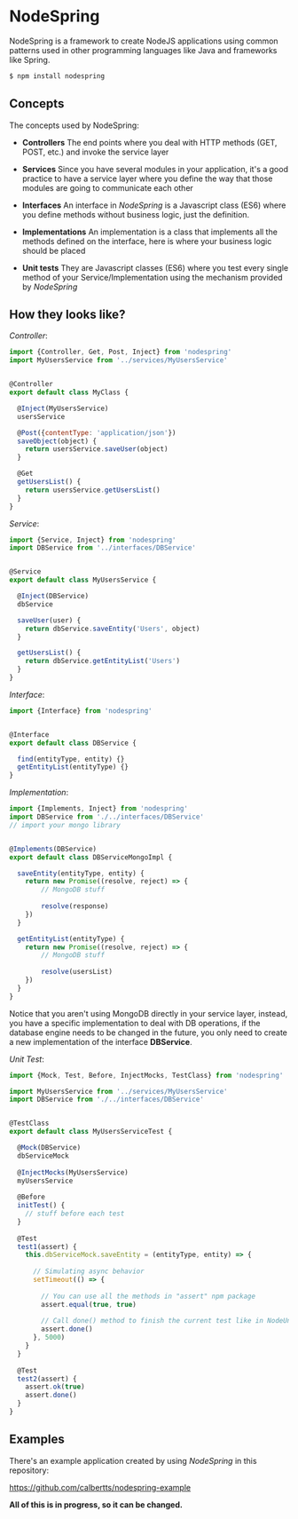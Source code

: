# NodeSpring

NodeSpring is a framework to create NodeJS applications using common patterns used in other programming languages like Java and frameworks like Spring.

```bash
$ npm install nodespring
```


## Concepts
The concepts used by NodeSpring:

* **Controllers**
  The end points where you deal with HTTP methods (GET, POST, etc.) and invoke the service layer
  
* **Services**
  Since you have several modules in your application, it's a good practice to have a service layer where you define the way that those modules are going to communicate each other

* **Interfaces**
  An interface in *NodeSpring* is a Javascript class (ES6) where you define methods without business logic, just the definition.
  
* **Implementations**
  An implementation is a class that implements all the methods defined on the interface, here is where your business logic should be placed

* **Unit tests**
  They are Javascript classes (ES6) where you test every single method of your Service/Implementation using the mechanism provided by *NodeSpring*


## How they looks like?

*Controller*:
```javascript
import {Controller, Get, Post, Inject} from 'nodespring'
import MyUsersService from '../services/MyUsersService'


@Controller
export default class MyClass {

  @Inject(MyUsersService)
  usersService

  @Post({contentType: 'application/json'})
  saveObject(object) {
    return usersService.saveUser(object)
  }

  @Get
  getUsersList() {
    return usersService.getUsersList()
  }
}
```


*Service*:
```javascript
import {Service, Inject} from 'nodespring'
import DBService from '../interfaces/DBService'


@Service
export default class MyUsersService {

  @Inject(DBService)
  dbService

  saveUser(user) {
    return dbService.saveEntity('Users', object)
  }

  getUsersList() {
    return dbService.getEntityList('Users')
  }
}
```


*Interface*:
```javascript
import {Interface} from 'nodespring'


@Interface
export default class DBService {

  find(entityType, entity) {}
  getEntityList(entityType) {}
}

```


*Implementation*:
```javascript
import {Implements, Inject} from 'nodespring'
import DBService from './../interfaces/DBService'
// import your mongo library


@Implements(DBService)
export default class DBServiceMongoImpl {

  saveEntity(entityType, entity) {
    return new Promise((resolve, reject) => {
        // MongoDB stuff
        
        resolve(response)
    })
  }

  getEntityList(entityType) {
    return new Promise((resolve, reject) => {
        // MongoDB stuff
        
        resolve(usersList)
    })
  }
}

```

Notice that you aren't using MongoDB directly in your service layer, instead, you have a specific implementation to deal with DB operations, if the database engine needs to be changed in the future, you only need to create a new implementation of the interface **DBService**.


*Unit Test*:

```javascript
import {Mock, Test, Before, InjectMocks, TestClass} from 'nodespring'

import MyUsersService from '../services/MyUsersService'
import DBService from './../interfaces/DBService'


@TestClass
export default class MyUsersServiceTest {

  @Mock(DBService)
  dbServiceMock
  
  @InjectMocks(MyUsersService)
  myUsersService
  
  @Before
  initTest() {
    // stuff before each test
  }
  
  @Test
  test1(assert) {
    this.dbServiceMock.saveEntity = (entityType, entity) => {
    
      // Simulating async behavior
      setTimeout(() => {
      
        // You can use all the methods in "assert" npm package
        assert.equal(true, true)
        
        // Call done() method to finish the current test like in NodeUnit
        assert.done()
      }, 5000)
    }
  }
  
  @Test
  test2(assert) {
    assert.ok(true)
    assert.done()
  }
}

```


## Examples
There's an example application created by using *NodeSpring* in this repository:

https://github.com/calbertts/nodespring-example


**All of this is in progress, so it can be changed.**
